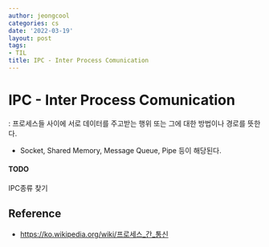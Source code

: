 ```yaml
---
author: jeongcool
categories: cs
date: '2022-03-19'
layout: post
tags:
- TIL
title: IPC - Inter Process Comunication
---
```


# IPC - Inter Process Comunication
: 프로세스들 사이에 서로 데이터를 주고받는 행위 또는 그에 대한 방법이나 경로를 뜻한다.
- Socket, Shared Memory, Message Queue, Pipe 등이 해당된다.

#### TODO
IPC종류 찾기

## Reference
- https://ko.wikipedia.org/wiki/프로세스_간_통신